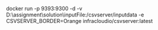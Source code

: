 docker run -p 9393:9300 -d -v D:\assignment\solution\inputFile:/csvserver/inputdata -e CSVSERVER_BORDER=Orange infracloudio/csvserver:latest